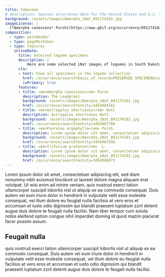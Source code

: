 ```yaml
---
title: Fabaceae
# description: Species occurrence data for the United States and U.S. Territories.
background: /assets/images/Amorpha_iNat_891174182.jpg
imageLicense: |
  [*Amorpha canescens* Pursh](https://www.gbif.org/occurrence/891174182) Observed in South Dakota by Scott Loarie licensed under [CC-BY-4.0](http://creativecommons.org/licenses/by-nc-nd/4.0)
composition:
  - type: postHeader
  - type: pageMarkdown
  - type: features
    inlineData:
      title: Selected legume specimens
      description: |
          Here are some selected iNat images of legumes in South Dakota, of course you could add collection images here 
      cta:
      - text: View all specimens in the legume collection
        href: /occurrence/search?basis_of_record=PRESERVED_SPECIMEN&taxon_key=5386
        isPrimary: true
      features: 
      - title: <em>Amorpha canescens</em> Pursh
        description: The Leadplant
        background: /assets/images/Amorpha_iNat_891174182.jpg 
        href: /occurrence/search?entity=3454984161
      - title: <em>Astragalus shortianus</em> Nutt
        description: Astragalus shortianus Nutt.
        background: /assets/images/Amorpha_iNat_891174182.jpg
        href: /occurrence/search?entity=3454987708
      - title: <em>Psoralea argophylla</em> Pursh.
        description: Lorem ipsum dolor sit amet, consectetuer adipiscing elit, sed diam nonummy nibh euismod.
        background: /assets/images/Amorpha_iNat_891174182.jpg
        href: /occurrence/search?entity=3454987456
      - title: <em>Trifolium pratense</em>  L.
        description: Lorem ipsum dolor sit amet, consectetuer adipiscing elit, sed diam nonummy nibh euismod.
        background: /assets/images/Amorpha_iNat_891174182.jpg
        href: /occurrence/search?entity=3454986873
---
```


Lorem ipsum dolor sit amet, consectetuer adipiscing elit, sed diam nonummy nibh euismod tincidunt ut laoreet dolore magna aliquam erat volutpat. Ut wisi enim ad minim veniam, quis nostrud exerci tation ullamcorper suscipit lobortis nisl ut aliquip ex ea commodo consequat. Duis autem vel eum iriure dolor in hendrerit in vulputate velit esse molestie consequat, vel illum dolore eu feugiat nulla facilisis at vero eros et accumsan et iusto odio dignissim qui blandit praesent luptatum zzril delenit augue duis dolore te feugait nulla facilisi. Nam liber tempor cum soluta nobis eleifend option congue nihil imperdiet doming id quod mazim placerat facer possim assum. 

## Feugait nulla
quis nostrud exerci tation ullamcorper suscipit lobortis nisl ut aliquip ex ea commodo consequat. Duis autem vel eum iriure dolor in hendrerit in vulputate velit esse molestie consequat, vel illum dolore eu feugiat nulla facilisis at vero eros et accumsan et iusto odio dignissim qui blandit praesent luptatum zzril delenit augue duis dolore te feugait nulla facilisi.
